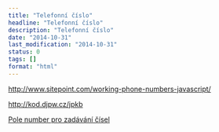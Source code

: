 ```yaml
---
title: "Telefonní číslo"
headline: "Telefonní číslo"
description: "Telefonní číslo"
date: "2014-10-31"
last_modification: "2014-10-31"
status: 0
tags: []
format: "html"
---
```


http://www.sitepoint.com/working-phone-numbers-javascript/

http://kod.djpw.cz/jpkb

<a href="http://kod.djpw.cz/npkb">Pole number pro zadávání čísel</a>